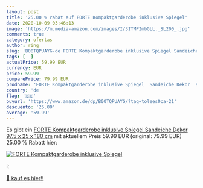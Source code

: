 ```yaml
---
layout: post
title: '25.00 % rabat auf FORTE Kompaktgarderobe inklusive Spiegel'
date: 2020-10-09 03:46:13
image: 'https://m.media-amazon.com/images/I/31TMPImbGLL._SL200_.jpg'
comments: true
category: ofertas
author: ring
slug: 'B00TQPUAYG-de FORTE Kompaktgarderobe inklusive Spiegel Sandeiche Dekor...'
tags: [  ]
actualPrice: 59.99 EUR
currency: EUR
price: 59.99
comparePrice: 79.99 EUR
prodname: 'FORTE Kompaktgarderobe inklusive Spiegel  Sandeiche Dekor  97.5 x 25 x 180 cm'
country: 'de'
flag: '🇩🇪'
buyurl: 'https://www.amazon.de/dp/B00TQPUAYG/?tag=tolees0ca-21'
descuento: '25.00'
average: '59.99'
---
```


Es gibt ein [FORTE Kompaktgarderobe inklusive Spiegel  Sandeiche Dekor  97.5 x 25 x 180 cm](https://www.amazon.de/dp/B00TQPUAYG/?tag=tolees0ca-21) mit aktuellem Preis 59.99 EUR (original: 79.99 EUR) 25.00 % Rabatt hier:

[![FORTE Kompaktgarderobe inklusive Spiegel](https://m.media-amazon.com/images/I/31TMPImbGLL._SL200_.jpg)](https://www.amazon.de/dp/B00TQPUAYG/?tag=tolees0ca-21)

ℹ️:


[🛒 kauf es hier!!](https://www.amazon.de/dp/B00TQPUAYG/?tag=tolees0ca-21)
